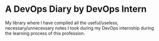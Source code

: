 # A DevOps Diary by DevOps Intern
My library where I have compiled all the useful/useless, necessary/unnecessary notes I took during my DevOps internship during the learning process of this profession.
